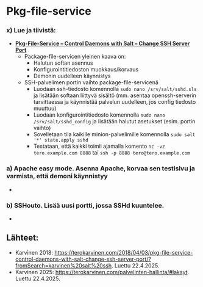 # Pkg-file-service

### x) Lue ja tiivistä:
- **[Pkg-File-Service – Control Daemons with Salt – Change SSH Server Port](https://terokarvinen.com/2018/04/03/pkg-file-service-control-daemons-with-salt-change-ssh-server-port/?fromSearch=karvinen%20salt%20ssh)**
  - Package-file-servicen yleinen kaava on:
    - Halutun softan asennus
    - Konfigurointitiedoston muokkaus/korvaus
    - Demonin uudelleen käynnistys
  - SSH-palvelimen portin vaihto package-file-servicenä
    - Luodaan ssh-tiedosto komennolla `sudo nano /srv/salt/sshd.sls` ja lisätään softaan liittyvä sisältö (mm. asentaa openssh-serverin tarvittaessa ja käynnistää palvelun uudelleen, jos config tiedosto muuttuu)
    - Luodaan konfigurointitiedosto komennolla `sudo nano /srv/salt/sshd_config` ja lisätään halutut asetukset (esim. portin vaihto)
    - Sovelletaan tila kaikille minion-palvelimille komennolla `sudo salt '*' state.apply sshd`
    - Testataan, että kaikki toimii ajamalla komento `nc -vz tero.example.com 8888` tai `ssh -p 8888 tero@tero.example.com`

### a) Apache easy mode. Asenna Apache, korvaa sen testisivu ja varmista, että demoni käynnistyy
- 

### b) SSHouto. Lisää uusi portti, jossa SSHd kuuntelee.
- 

## Lähteet:
- Karvinen 2018: https://terokarvinen.com/2018/04/03/pkg-file-service-control-daemons-with-salt-change-ssh-server-port/?fromSearch=karvinen%20salt%20ssh. Luettu 22.4.2025.
- Karvinen 2025: https://terokarvinen.com/palvelinten-hallinta/#laksyt. Luettu 22.4.2025.




